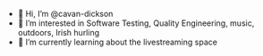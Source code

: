 - 👋 Hi, I’m @cavan-dickson
- 👀 I’m interested in Software Testing, Quality Engineering, music, outdoors, Irish hurling
- 🌱 I’m currently learning about the livestreaming space

<!---
cavan-dickson/cavan-dickson is a ✨ special ✨ repository because its `README.md` (this file) appears on your GitHub profile.
You can click the Preview link to take a look at your changes.
--->

